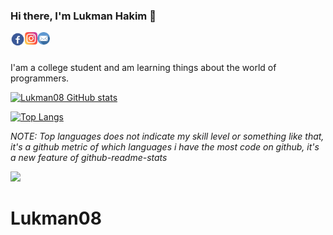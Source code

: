 ### Hi there, I'm Lukman Hakim 👋

<a href="https://www.facebook.com/profile.php?id=100090054670724&mibextid=ZbWKwL" title="Connect to me">
  <img align="left" alt="Lukman Hakim | Facebook" width="23px" src="./assets/fb_icon-icons.com_66689.svg" />
</a>
<a href="https://www.instagram.com/lukmanhkmz_" title="Follow me">
  <img align="left" alt="Lukman Hakim | instagram" width="20px" src="./assets/instagram.png" />
</a>
<a href="mailto:lh412808@gmail.com" title="Send email to me">
  <img align="left" alt="Lukman Hakim | Mail" width="20px" src="./assets/email.svg" />
</a>
<br/>
<br/>

I'am a college student and am learning things about the world of programmers. 

[![Lukman08 GitHub stats](https://github-readme-stats.vercel.app/api?username=lukman08&theme=buefy)](https://github.com/lukman08/github-readme-stats)

<!-- **Languages and Tools:**

<code><img height="32" src="https://raw.githubusercontent.com/github/explore/main/topics/php/php.png"></code>
<code><img height="32" src="https://raw.githubusercontent.com/github/explore/main/topics/javascript/javascript.png"></code>
<code><img height="32" src="https://raw.githubusercontent.com/github/explore/main/topics/csharp/csharp.png"></code>
<code><img height="32" src="https://raw.githubusercontent.com/github/explore/main/topics/python/python.png"></code>
<code><img height="32" src="https://raw.githubusercontent.com/github/explore/main/topics/jquery/jquery.png"></code>
<code><img height="32" src="https://raw.githubusercontent.com/github/explore/main/topics/css/css.png"></code>
<code><img height="32" src="https://raw.githubusercontent.com/github/explore/main/topics/bootstrap/bootstrap.png"></code>
<code><img height="32" src="https://raw.githubusercontent.com/github/explore/main/topics/nodejs/nodejs.png"></code>
<code><img height="32" src="https://raw.githubusercontent.com/github/explore/main/topics/npm/npm.png"></code>
<code><img height="32" src="https://raw.githubusercontent.com/github/explore/main/topics/git/git.png"></code>
<code><img height="32" src="https://raw.githubusercontent.com/github/explore/main/topics/laravel/laravel.png"></code>
<code><img height="32" src="https://raw.githubusercontent.com/github/explore/main/topics/mysql/mysql.png"></code>
<code><img height="32" src="https://raw.githubusercontent.com/github/explore/main/topics/vercel/vercel.png"></code>
<code><img height="32" src="https://raw.githubusercontent.com/github/explore/main/topics/windows/windows.png"></code>
<code><img height="32" src="https://raw.githubusercontent.com/github/explore/main/topics/linux/linux.png"></code>
<code><img height="32" src="https://raw.githubusercontent.com/github/explore/main/topics/sublime-text/sublime-text.png"></code> -->

[![Top Langs](https://github-readme-stats.vercel.app/api/top-langs/?username=superXdev&theme=buefy&layout=compact)](https://github.com/anuraghazra/github-readme-stats)

_NOTE: Top languages does not indicate my skill level or something like that, it's a github metric of which languages i have the most code on github, it's a new feature of github-readme-stats_

![](https://komarev.com/ghpvc/?username=superXdev)
# Lukman08
